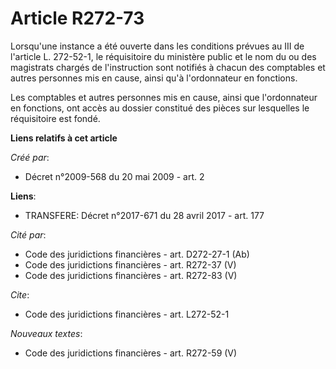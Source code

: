 # Article R272-73

Lorsqu'une instance a été ouverte dans les conditions prévues au III de l'article L. 272-52-1, le réquisitoire du ministère
public et le nom du ou des magistrats chargés de l'instruction sont notifiés à chacun des comptables et autres personnes mis
en cause, ainsi qu'à l'ordonnateur en fonctions. 

Les comptables et autres personnes mis en cause, ainsi que l'ordonnateur en fonctions, ont accès au dossier constitué des
pièces sur lesquelles le réquisitoire est fondé.

**Liens relatifs à cet article**

_Créé par_:

  - Décret n°2009-568 du 20 mai 2009 - art. 2

**Liens**:

  - TRANSFERE: Décret n°2017-671 du 28 avril 2017 - art. 177

_Cité par_:

  - Code des juridictions financières - art. D272-27-1 (Ab)
  - Code des juridictions financières - art. R272-37 (V)
  - Code des juridictions financières - art. R272-83 (V)

_Cite_:

  - Code des juridictions financières - art. L272-52-1

_Nouveaux textes_:

  - Code des juridictions financières - art. R272-59 (V)
